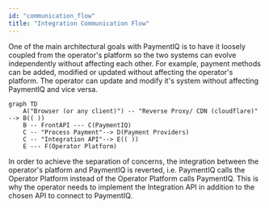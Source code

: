 ```yaml
---
id: "communication_flow"
title: "Integration Communication Flow"
---
```


One of the main architectural goals with PaymentIQ is to have it loosely coupled from the operator's platform so the two systems can evolve independently without affecting each other. For example, payment methods can be added, modified or updated without affecting the operator's platform. The operator can update and modify it's system without affecting PaymentIQ and vice versa.

```mermaid
graph TD
    A("Browser (or any client)") -- "Reverse Proxy/ CDN (cloudflare)"  --> B(( ))
    B -- FrontAPI --- C(PaymentIQ)
    C -- "Process Payment"--> D(Payment Providers)
    C -- "Integration API"--> E(( ))
    E --- F(Operator Platform)
```

In order to achieve the separation of concerns, the integration between the operator's platform and PaymentIQ is reverted, i.e. PaymentIQ calls the Operator Platform instead of the Operator Platform calls PaymentIQ. This is why the operator needs to implement the Integration API in addition to the chosen API to connect to PaymentIQ.